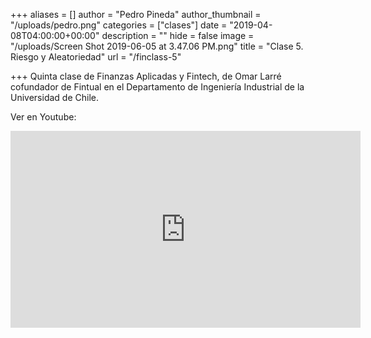 +++
aliases = []
author = "Pedro Pineda"
author_thumbnail = "/uploads/pedro.png"
categories = ["clases"]
date = "2019-04-08T04:00:00+00:00"
description = ""
hide = false
image = "/uploads/Screen Shot 2019-06-05 at 3.47.06 PM.png"
title = "Clase 5. Riesgo y Aleatoriedad"
url = "/finclass-5"

+++
Quinta clase de Finanzas Aplicadas y Fintech, de Omar Larré cofundador de Fintual en el Departamento de Ingeniería Industrial de la Universidad de Chile.

Ver en Youtube:

<div style="text-align:center">  
<iframe width="560" height="315" src="https://www.youtube.com/embed/Wk-_xgbCKNg" frameborder="0" allow="accelerometer; autoplay; encrypted-media; gyroscope; picture-in-picture" allowfullscreen></iframe>  
</div>
